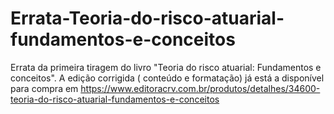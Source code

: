 # Errata-Teoria-do-risco-atuarial-fundamentos-e-conceitos
Errata da primeira tiragem do livro "Teoria do risco atuarial: Fundamentos e conceitos". A edição corrigida ( conteúdo e formatação) já está a disponível para compra em https://www.editoracrv.com.br/produtos/detalhes/34600-teoria-do-risco-atuarial-fundamentos-e-conceitos
